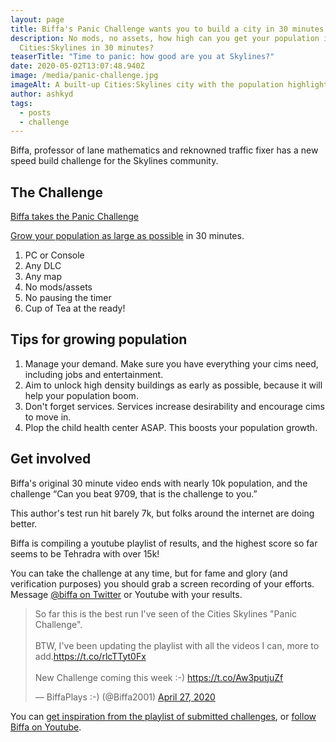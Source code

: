 ```yaml
---
layout: page
title: Biffa's Panic Challenge wants you to build a city in 30 minutes
description: No mods, no assets, how high can you get your population in
  Cities:Skylines in 30 minutes?
teaserTitle: "Time to panic: how good are you at Skylines?"
date: 2020-05-02T13:07:48.940Z
image: /media/panic-challenge.jpg
imageAlt: A built-up Cities:Skylines city with the population highlighted
author: ashkyd
tags:
  - posts
  - challenge
---
```


Biffa, professor of lane mathematics and reknowned traffic fixer has a new speed build challenge for the Skylines community.

## The Challenge

<a href="https://www.youtube.com/watch?v=4JzccfbXGPI" class="embed alignright">Biffa takes the Panic Challenge</a>

[Grow your population as large as possible](https://twitter.com/Biffa2001/status/1253376841613746176) in 30 minutes.

1. PC or Console
2. Any DLC
3. Any map
4. No mods/assets
5. No pausing the timer
6. Cup of Tea at the ready!

## Tips for growing population

1. Manage your demand. Make sure you have everything your cims need, including jobs and entertainment.
2. Aim to unlock high density buildings as early as possible, because it will help your population boom.
3. Don't forget services. Services increase desirability and encourage cims to move in.
4. Plop the child health center ASAP. This boosts your population growth.

## Get involved

Biffa's original 30 minute video ends with nearly 10k population, and the challenge “Can you beat 9709, that is the challenge to you.”

This author's test run hit barely 7k, but folks around the internet are doing better.

Biffa is compiling a youtube playlist of results, and the highest score so far seems to be Tehradra with over 15k!

You can take the challenge at any time, but for fame and glory (and verification purposes) you should grab a screen recording of your efforts. Message [@biffa on Twitter](https://twitter.com/biffa2001) or Youtube with your results.

<aside class="aligncenter"><blockquote class="twitter-tweet" data-dnt="true"><p lang="en" dir="ltr">So far this is the best run I&#39;ve seen of the Cities Skylines &quot;Panic Challenge&quot;.<br><br>BTW, I&#39;ve been updating the playlist with all the videos I can, more to add.<a href="https://t.co/rlcTTyt0Fx">https://t.co/rlcTTyt0Fx</a><br><br>New Challenge coming this week :-) <a href="https://t.co/Aw3putjuZf">https://t.co/Aw3putjuZf</a></p>&mdash; BiffaPlays :-) (@Biffa2001) <a href="https://twitter.com/Biffa2001/status/1254810402007011329?ref_src=twsrc%5Etfw">April 27, 2020</a></blockquote></aside>

You can [get inspiration from the playlist of submitted challenges](https://www.youtube.com/playlist?list=PLR5G_Kc9r-JBgrtyPmw_mRmFThYRp8uyZ), or [follow Biffa on Youtube](https://www.youtube.com/user/Biffa2001).
